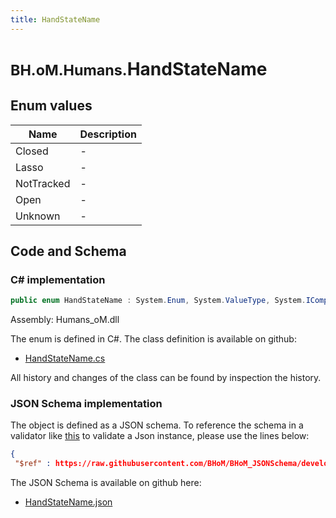 ```yaml
---
title: HandStateName
---
```


# <small>BH.oM.Humans.</small>**HandStateName**



## Enum values

| Name            | Description                                                    |
|-----------------|----------------------------------------------------------------|
| Closed |  -  |
| Lasso |  -  |
| NotTracked |  -  |
| Open |  -  |
| Unknown |  -  |


## Code and Schema

### C# implementation

``` C# title="C#"
public enum HandStateName : System.Enum, System.ValueType, System.IComparable, System.ISpanFormattable, System.IFormattable, System.IConvertible
```

Assembly: Humans_oM.dll

The enum is defined in C#. The class definition is available on github:

- [HandStateName.cs](https://github.com/BHoM/BHoM/blob/develop/Humans_oM/Enums\HandStateName.cs)

All history and changes of the class can be found by inspection the history.
### JSON Schema implementation

The object is defined as a JSON schema. To reference the schema in a validator like [this](https://www.jsonschemavalidator.net/) to validate a Json instance, please use the lines below:

``` json title="JSON Schema"
{
 "$ref" : https://raw.githubusercontent.com/BHoM/BHoM_JSONSchema/develop/Humans_oM/HandStateName.json}
```

The JSON Schema is available on github here:

- [HandStateName.json](https://github.com/BHoM/BHoM_JSONSchema/blob/develop/Humans_oM/HandStateName.json)
